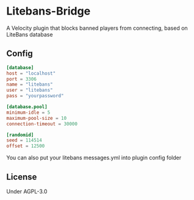# Litebans-Bridge
A Velocity plugin that blocks banned players from connecting, based on LiteBans database

## Config
```toml
[database]
host = "localhost"
port = 3306
name = "litebans"
user = "litebans"
pass = "yourpassword"

[database.pool]
minimum-idle = 5
maximum-pool-size = 10
connection-timeout = 30000

[randomid]
seed = 114514
offset = 12500
```

You can also put your litebans messages.yml into plugin config folder

## License
Under AGPL-3.0 